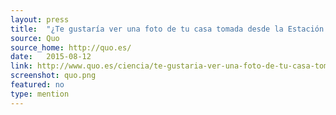 ```yaml
---
layout: press
title:  "¿Te gustaría ver una foto de tu casa tomada desde la Estación Espacial Internacional?"
source: Quo
source_home: http://quo.es/
date:   2015-08-12
link: http://www.quo.es/ciencia/te-gustaria-ver-una-foto-de-tu-casa-tomada-desde-la-estacion-espacial-internacional
screenshot: quo.png
featured: no
type: mention
---
```


